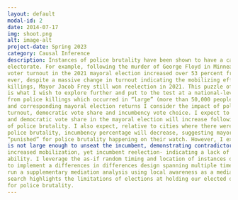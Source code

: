```yaml
---
layout: default
modal-id: 2
date: 2014-07-17
img: shoot.png
alt: image-alt
project-date: Spring 2023
category: Causal Inference
description: Instances of police brutality have been shown to have a catalyzing effect on the
electorate. For example, following the murder of George Floyd in Minneapolis in 2020
voter turnout in the 2021 mayoral election increased over 53 percent from 2017. How-
ever, despite a massive change in turnout indicating the mobilizing effect of police
killings, Mayor Jacob Frey still won reelection in 2021. This puzzle of accountability
is what I wish to explore further and put to the test at a national-level. Using data
from police killings which occurred in “large” (more than 50,000 people) cities from 2014-2022
and corresponding mayoral election returns I consider the impact of police brutality on
turnout, democratic vote share and incumbency vote choice. I expect to find turnout
and democratic vote share in the mayoral election will increase following instances
of police brutality. I also expect, relative to cities where there were no instances of
police brutality, incumbency percentage will decrease, suggesting mayors are being
“punished” for police brutality happening on their watch. However, I expect this effect
is not large enough to unseat the incumbent, demonstrating contradictory outcomes:
increased mobilization, yet incumbent reelection- indicating a lack of mayoral account-
ability. I leverage the as-if random timing and location of instances of police brutality
to implement a differences in differences design spanning multiple time periods. I also
run a supplementary mediation analysis using local awareness as a mediator. This re-
search highlights the limitations of elections at holding our elected officials accountable
for police brutality.
---
```


